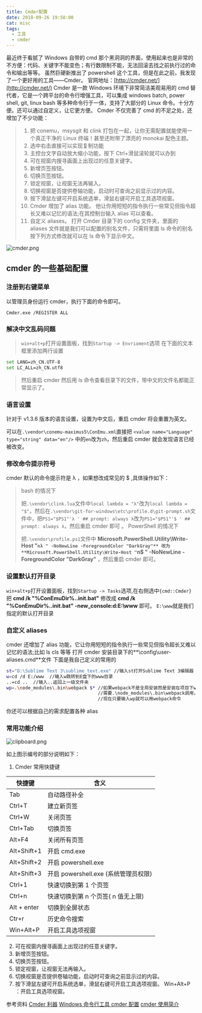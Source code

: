 ```yaml
---
title: Cmder配置
date: 2018-09-26 19:58:00
cat: misc
tags:
  - 工具
  - cmder
---
```


最近终于看腻了 Windows 自带的 cmd 那个黑洞洞的界面，使用起来也是非常的不方便：代码、关键字不能变色；有行数限制不能，无法回滚去找之前执行过的命令和输出等等。
虽然巨硬新推出了 powershell 这个工具，但是在此之前，我发现了一个更好用的工具——Cmder。
官网地址：[http://cmder.net/](http://cmder.net/)
Cmder 是一款 Windows 环境下非常简洁美观易用的 cmd 替代者，它是一个跨平台的命令行增强工具，可以集成 windows batch, power shell, git, linux bash 等多种命令行于一体，支持了大部分的 Linux 命令。十分方便。还可以通过自定义，让它更方便。
Cmder 不仅完善了 cmd 的不足之处，还增加了不少功能：

> 1. 把 conemu，msysgit 和 clink 打包在一起，让你无需配置就能使用一个真正干净的 Linux 终端！甚至还附带了漂亮的 monokai 配色主题。
> 2. 选中右击直接可以实现复制功能
> 3. 主控台文字自动放大缩小功能，按下 Ctrl+滑鼠滚轮就可以办到
> 4. 可在视窗内搜寻画面上出现过的任意关键字。
> 5. 新增页签按钮。
> 6. 切换页签按钮。
> 7. 锁定视窗，让视窗无法再输入。
> 8. 切换视窗是否提供卷轴功能，启动时可查询之前显示过的内容。
> 9. 按下滑鼠左键可开启系统选单，滑鼠右键可开启工具选项视窗。
> 10. Cmder 增加了 alias 功能。
>     他让你用短短的指令执行一些常见但指令超长又难以记忆的语法;在其控制台输入 alias 可以查看。
> 11. 自定义 aliases。
>     打开 Cmder 目录下的 config 文件夹，里面的 aliases 文件就是我们可以配置的别名文件，只需将里面 ls 命令的别名按下列方式修改就可以在 ls 命令下显示中文。

![cmder.png][1]

## cmder 的一些基础配置

### 注册到右键菜单

以管理员身份运行 cmder，执行下面的命令即可。

```
Cmder.exe /REGISTER ALL
```

### 解决中文乱码问题

> `win+alt+p`打开设置面板，找到`Startup -> Envrioment`选项
> 在下面的文本框里添加两行设置

```bash
set LANG=zh_CN.UTF-8
set LC_ALL=zh_CN.utf8
```

> 然后重启 cmder
> 然后用 ls 命令查看目录下的文件，带中文的文件名都能正常显示了。

### 语言设置

针对于 v1.3.6 版本的语言设置，设置为中文后，重启 cmder 将会重置为英文。

可以在`.\vendor\conemu-maximus5\ConEmu.xml`直接把 `<value name="Language" type="string" data="en"/>` 中的`en`改为`zh`，然后重启 cmder 就会发现语言已经被改变。

### 修改命令提示符号

cmder 默认的命令提示符是 λ ，如果想改成常见的 \$ ,具体操作如下：

> bash 的情况下
>
> 把`.\vendor\clink.lua`文件中`local lambda = "λ"`改为`local lambda = "$"`，然后在`.\vendor\git-for-windows\etc\profile.d\git-prompt.sh`文件中，把`PS1="$PS1"'λ ' ## prompt: always λ`改为`PS1="$PS1"'$ ' ## prompt: always λ`，然后重启 cmder 即可 。
> PowerShell 的情况下
>
> 把`.\vendor\profile.ps1`文件中 **Microsoft.PowerShell.Utility\Write-Host "`nλ " -NoNewLine -ForegroundColor "DarkGray"** 改为 **Microsoft.PowerShell.Utility\Write-Host "`n\$ " -NoNewLine -ForegroundColor "DarkGray"** ，然后重启 cmder 即可。

### 设置默认打开目录

`win+alt+p`打开设置面板，找到`Startup -> Tasks`选项,在右侧选中`{cmd::Cmder}` 把
**cmd /k "%ConEmuDir%..init.bat"** 修改成 **cmd /k "%ConEmuDir%..init.bat" -new_console:d:E:\www** 即可。
`E:\www`就是我们指定的默认打开目录

### 自定义 aliases

cmder 还增加了 alias 功能，它让你用短短的指令执行一些常见但指令超长又难以记忆的语法;比如 ls cls 等等
打开 cmder 安装目录下的**\config\user-aliases.cmd**文件
下面是我自己定义的常用的

```bash
st="D:\Sublime Text 3\sublime_text.exe" //输入st打开Sublime Text 3编辑器
w=cd /d E:/www  //输入w跳转到E盘下的www目录
..=cd ..  //输入..返回上一级文件夹
wp=.\node_modules\.bin\webpack $* //如果webpack不是全局安装而是安装在项目下webpack命令不能直接用，
                                  //需要.\node_modules\.bin\webpack调用，每次都这样写太麻烦。
                                  //现在只要输入wp就可以用webpack命令
```

你还可以根据自己的需求配置各种 alias

### 常用功能介绍

![clipboard.png][2]

如上图示编号的部分说明如下：

1. Cmder 常用快捷键

| 快捷键      | 含义                                 |
| ----------- | ------------------------------------ |
| Tab         | 自动路径补全                         |
| Ctrl+T      | 建立新页签                           |
| Ctrl+W      | 关闭页签                             |
| Ctrl+Tab    | 切换页签                             |
| Alt+F4      | 关闭所有页签                         |
| Alt+Shift+1 | 开启 cmd.exe                         |
| Alt+Shift+2 | 开启 powershell.exe                  |
| Alt+Shift+3 | 开启 powershell.exe (系统管理员权限) |
| Ctrl+1      | 快速切换到第 1 个页签                |
| Ctrl+n      | 快速切换到第 n 个页签( n 值无上限)   |
| Alt + enter | 切换到全屏状态                       |
| Ctr+r       | 历史命令搜索                         |
| Win+Alt+P   | 开启工具选项视窗                     |

2. 可在视窗内搜寻画面上出现过的任意关键字。
3. 新增页签按钮。
4. 切换页签按钮。
5. 锁定视窗，让视窗无法再输入。
6. 切换视窗是否提供卷轴功能，启动时可查询之前显示过的内容。
7. 按下滑鼠左键可开启系统选单，滑鼠右键可开启工具选项视窗。 Win+Alt+P ：开启工具选项视窗。

参考资料
[Cmder 利器](https://blog.csdn.net/u012111465/article/details/78524159)
[Windows 命令行工具 cmder 配置](https://segmentfault.com/a/1190000011361877)
[cmder 使用简介](https://segmentfault.com/a/1190000008501694)

[1]: https://cdn.jsdelivr.net/gh/LuckyRabbitFeet/rabbitfeet.net@master/res/Cmder%E9%85%8D%E7%BD%AE/cmder.png
[2]: https://cdn.jsdelivr.net/gh/LuckyRabbitFeet/rabbitfeet.net@master/res/Cmder%E9%85%8D%E7%BD%AE/articlex.png
